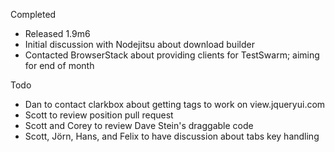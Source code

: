 Completed

* Released 1.9m6
* Initial discussion with Nodejitsu about download builder
* Contacted BrowserStack about providing clients for TestSwarm; aiming for end of month

Todo

* Dan to contact clarkbox about getting tags to work on view.jqueryui.com
* Scott to review position pull request
* Scott and Corey to review Dave Stein's draggable code
* Scott, Jörn, Hans, and Felix to have discussion about tabs key handling
